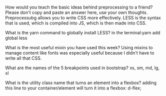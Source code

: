 How would you teach the basic ideas behind preprocessing to a friend? Please don't copy and paste an answer here, use your own thoughts.
Preprocessubg allows you to write CSS more effectively. LESS is the syntax that is used, which is compiled into JS, which is then made into CSS.

What is the yarn command to globally install LESS?
in the terminal:yarn add global less

What is the most useful mixin you have used this week?
Using mixins to manage content like fonts was especially useful because I didn't have to write all that CSS.

What are the names of the 5 breakpoints used in bootstrap?
xs, sm, md, lg, xl

What is the utility class name that turns an element into a flexbox?
adding this line to your container/element will turn it into a flexbox: d-flex;